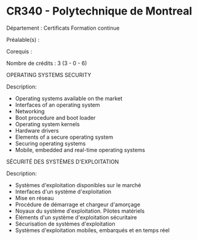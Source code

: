 # CR340 - Polytechnique de Montreal
Département : Certificats Formation continue

Préalable(s) :

Corequis :

Nombre de crédits : 3 (3 - 0 - 6)

OPERATING SYSTEMS SECURITY

Description:

- Operating systems available on the market
- Interfaces of an operating system
- Networking
- Boot procedure and boot loader
- Operating system kernels
- Hardware drivers
- Elements of a secure operating system
- Securing operating systems
- Mobile, embedded and real-time operating systems

SÉCURITÉ DES SYSTÈMES D'EXPLOITATION

Description:

- Systèmes d'exploitation disponibles sur le marché
- Interfaces d'un système d'exploitation
- Mise en réseau
- Procédure de démarrage et chargeur d'amorçage
- Noyaux du système d'exploitation. Pilotes matériels
- Éléments d'un système d'exploitation sécuritaire
- Sécurisation de systèmes d'exploitation
- Systèmes d'exploitation mobiles, embarqués et en temps réel





